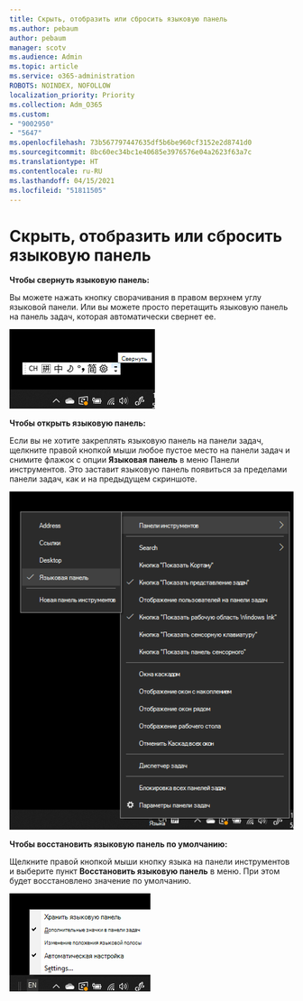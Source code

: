 ```yaml
---
title: Скрыть, отобразить или сбросить языковую панель
ms.author: pebaum
author: pebaum
manager: scotv
ms.audience: Admin
ms.topic: article
ms.service: o365-administration
ROBOTS: NOINDEX, NOFOLLOW
localization_priority: Priority
ms.collection: Adm_O365
ms.custom:
- "9002950"
- "5647"
ms.openlocfilehash: 73b567797447635df5b6be960cf3152e2d8741d0
ms.sourcegitcommit: 8bc60ec34bc1e40685e3976576e04a2623f63a7c
ms.translationtype: HT
ms.contentlocale: ru-RU
ms.lasthandoff: 04/15/2021
ms.locfileid: "51811505"
---
```

# <a name="hide-display-or-reset-the-language-bar"></a>Скрыть, отобразить или сбросить языковую панель

**Чтобы свернуть языковую панель:**

Вы можете нажать кнопку сворачивания в правом верхнем углу языковой панели. Или вы можете просто перетащить языковую панель на панель задач, которая автоматически свернет ее.

![Свертывание языковой панели](media/minimize-language-bar.png)

**Чтобы открыть языковую панель:**

Если вы не хотите закреплять языковую панель на панели задач, щелкните правой кнопкой мыши любое пустое место на панели задач и снимите флажок с опции **Языковая панель** в меню Панели инструментов. Это заставит языковую панель появиться за пределами панели задач, как и на предыдущем скриншоте.

![Открыть языковую панель](media/pop-out-language-bar.png)

**Чтобы восстановить языковую панель по умолчанию:**

Щелкните правой кнопкой мыши кнопку языка на панели инструментов и выберите пункт **Восстановить языковую панель** в меню. При этом будет восстановлено значение по умолчанию.

![Восстановление языковой панели](media/restore-language-bar.png)
